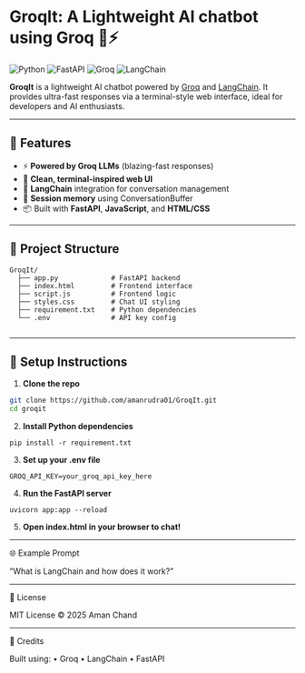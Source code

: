 # GroqIt: A Lightweight AI chatbot using Groq 🧠⚡

![Python](https://img.shields.io/badge/Python-3.9+-blue?style=flat-square&logo=python)
![FastAPI](https://img.shields.io/badge/Backend-FastAPI-green?style=flat-square&logo=fastapi)
![Groq](https://img.shields.io/badge/LLM-Groq-red?style=flat-square)
![LangChain](https://img.shields.io/badge/Framework-LangChain-blueviolet?style=flat-square)

**GroqIt** is a lightweight AI chatbot powered by [Groq](https://groq.com/) and [LangChain](https://www.langchain.com/). It provides ultra-fast responses via a terminal-style web interface, ideal for developers and AI enthusiasts.

---

## 🚀 Features

- ⚡ **Powered by Groq LLMs** (blazing-fast responses)
- 🎨 **Clean, terminal-inspired web UI**
- 🔗 **LangChain** integration for conversation management
- 🧠 **Session memory** using ConversationBuffer
- 📦 Built with **FastAPI**, **JavaScript**, and **HTML/CSS**

---

## 📁 Project Structure
```
GroqIt/
  ├── app.py             # FastAPI backend
  ├── index.html         # Frontend interface
  ├── script.js          # Frontend logic
  ├── styles.css         # Chat UI styling
  ├── requirement.txt    # Python dependencies
  └── .env               # API key config
 
```
---

## 🔧 Setup Instructions

1. **Clone the repo**

```bash
git clone https://github.com/amanrudra01/GroqIt.git
cd groqit
```
2.	**Install Python dependencies**
```
pip install -r requirement.txt
```

3.	**Set up your .env file**
```
GROQ_API_KEY=your_groq_api_key_here
```
4.	**Run the FastAPI server**
```
uvicorn app:app --reload
```
5.	**Open index.html in your browser to chat!**

---

🌐 Example Prompt

“What is LangChain and how does it work?”

---

📄 License

MIT License © 2025 Aman Chand

---
🙌 Credits

Built using:
	•	Groq
	•	LangChain
	•	FastAPI




